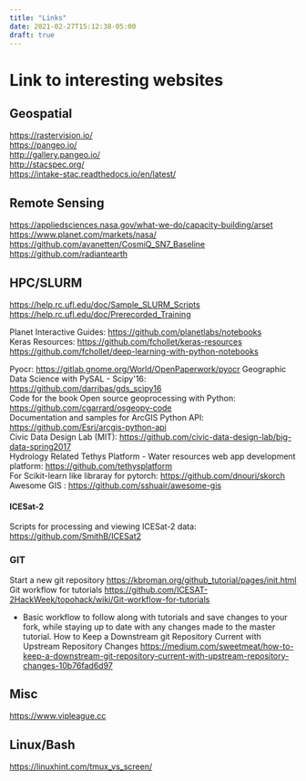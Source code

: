 ```yaml
---
title: "Links"
date: 2021-02-27T15:12:38-05:00
draft: true
---
```


# Link to interesting websites  

## Geospatial  
https://rastervision.io/  
https://pangeo.io/      
http://gallery.pangeo.io/  
http://stacspec.org/  
https://intake-stac.readthedocs.io/en/latest/  

## Remote Sensing
https://appliedsciences.nasa.gov/what-we-do/capacity-building/arset
https://www.planet.com/markets/nasa/  
https://github.com/avanetten/CosmiQ_SN7_Baseline  
https://github.com/radiantearth  

## HPC/SLURM
https://help.rc.ufl.edu/doc/Sample_SLURM_Scripts  
https://help.rc.ufl.edu/doc/Prerecorded_Training  


Planet Interactive Guides: https://github.com/planetlabs/notebooks  
Keras Resources: https://github.com/fchollet/keras-resources  
https://github.com/fchollet/deep-learning-with-python-notebooks  

Pyocr: https://gitlab.gnome.org/World/OpenPaperwork/pyocr
Geographic Data Science with PySAL - Scipy'16: https://github.com/darribas/gds_scipy16  
Code for the book Open source geoprocessing with Python: https://github.com/cgarrard/osgeopy-code  
Documentation and samples for ArcGIS Python API: https://github.com/Esri/arcgis-python-api  
Civic Data Design Lab (MIT): https://github.com/civic-data-design-lab/big-data-spring2017  
Hydrology Related Tethys Platform - Water resources web app development platform: https://github.com/tethysplatform  
For Scikit-learn like libraray for pytorch: https://github.com/dnouri/skorch  
Awesome GIS : https://github.com/sshuair/awesome-gis  

#### ICESat-2
Scripts for processing and viewing ICESat-2 data: https://github.com/SmithB/ICESat2  

### GIT
Start a new git repository https://kbroman.org/github_tutorial/pages/init.html  
Git workflow for tutorials https://github.com/ICESAT-2HackWeek/topohack/wiki/Git-workflow-for-tutorials  
- Basic workflow to follow along with tutorials and save changes to your fork, while staying up to date with any changes made to the master tutorial.
How to Keep a Downstream git Repository Current with Upstream Repository Changes https://medium.com/sweetmeat/how-to-keep-a-downstream-git-repository-current-with-upstream-repository-changes-10b76fad6d97  

## Misc
https://www.vipleague.cc  

## Linux/Bash
https://linuxhint.com/tmux_vs_screen/  
